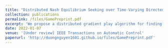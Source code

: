 ```yaml
---
title: "Distributed Nash Equilibrium Seeking over Time-Varying Directed Communication Networks"
collection: publications
permalink: /files/GamePreprint.pdf
excerpt: 'We propose a distributed gradient play algorithm for finding a Nash equilibrium (NE) in a class of non-cooperative convex games under partial information. In this algorithm, every agent performs agradient step to minimize its own cost function while sharing and retrieving information locally among its neighbors. The existing methods impose strong assumptions such as balancedness of the mixing matrices and global knowledge of the network communication structure, including Perron-Frobenius eigenvector of the adjacency matrix and other graph connectivity constants. In contrast, our approach relies only on a reasonable and widely-used assumption of row-stochasticity of the mixing matrices. We analyze the algorithm for time-varying directed graphs and prove its convergence to the NE, when the agents’ cost functions are strongly convex and have Lipschitz continuous gradients.'
date: 2022-01-07
venue: '[Under review] IEEE Transactions on Automatic Control'
paperurl: 'http://duongnguyen1601.github.io/files/GamePreprint.pdf'
---
```

